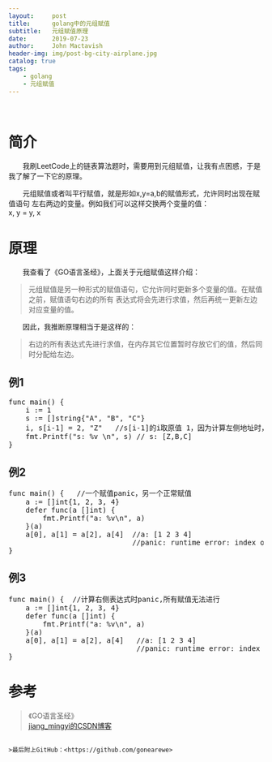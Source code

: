 ```yaml
---
layout:     post
title:      golang中的元组赋值
subtitle:   元组赋值原理
date:       2019-07-23
author:     John Mactavish
header-img: img/post-bg-city-airplane.jpg
catalog: true
tags:
    - golang
    - 元组赋值
---
```


&emsp; 
# 简介
&emsp;&emsp;我刷LeetCode上的链表算法题时，需要用到元组赋值，让我有点困惑，于是我了解了一下它的原理。   

&emsp;&emsp;元组赋值或者叫平行赋值，就是形如x,y=a,b的赋值形式，允许同时出现在赋值语句
左右两边的变量。例如我们可以这样交换两个变量的值：    
x, y = y, x

# 原理
&emsp;&emsp;我查看了《GO语言圣经》，上面关于元组赋值这样介绍：   
>元组赋值是另一种形式的赋值语句，它允许同时更新多个变量的值。在赋值之前，赋值语句右边的所有
>表达式将会先进行求值，然后再统一更新左边对应变量的值。   

&emsp;&emsp;因此，我推断原理相当于是这样的：   
>右边的所有表达式先进行求值，在内存其它位置暂时存放它们的值，然后同时分配给左边。

## 例1
<pre>
func main() {
    i := 1
    s := []string{"A", "B", "C"}
    i, s[i-1] = 2, "Z"   //s[i-1]的i取原值 1，因为计算左侧地址时，同时赋值还未进行
    fmt.Printf("s: %v \n", s) // s: [Z,B,C] 
}
</pre>

## 例2
<pre>
func main() {   //一个赋值panic，另一个正常赋值
    a := []int{1, 2, 3, 4}
    defer func(a []int) {
        fmt.Printf("a: %v\n", a)
    }(a)
    a[0], a[1] = a[2], a[4]  //a: [1 2 3 4]
                             //panic: runtime error: index out of range
}
</pre>

## 例3
<pre>
func main() {  //计算右侧表达式时panic,所有赋值无法进行
    a := []int{1, 2, 3, 4}
    defer func(a []int) {
        fmt.Printf("a: %v\n", a)
    }(a)
    a[0], a[1] = a[2], a[4]   //a: [1 2 3 4]
                              //panic: runtime error: index out of range
}
</pre>
# 参考
>《GO语言圣经》    
>[jiang_mingyi的CSDN博客](https://blog.csdn.net/jiang_mingyi/article/details/81811217)
```

>最后附上GitHub：<https://github.com/gonearewe>